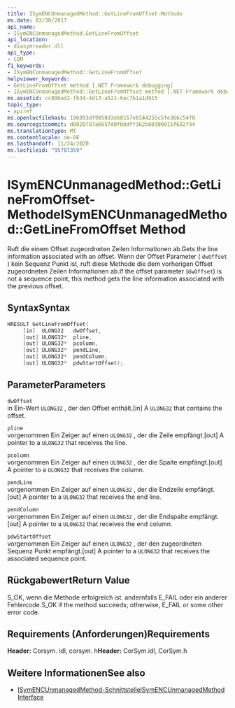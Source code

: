 ```yaml
---
title: ISymENCUnmanagedMethod::GetLineFromOffset-Methode
ms.date: 03/30/2017
api_name:
- ISymENCUnmanagedMethod.GetLineFromOffset
api_location:
- diasymreader.dll
api_type:
- COM
f1_keywords:
- ISymENCUnmanagedMethod::GetLineFromOffset
helpviewer_keywords:
- GetLineFromOffset method [.NET Framework debugging]
- ISymENCUnmanagedMethod::GetLineFromOffset method [.NET Framework debugging]
ms.assetid: cc09bad2-fb34-4d13-a521-6ec7b1a1d915
topic_type:
- apiref
ms.openlocfilehash: 196993df9058d3eb8167e0144255c5fe366c54f8
ms.sourcegitcommit: d8020797a6657d0fbbdff362b80300815f682f94
ms.translationtype: MT
ms.contentlocale: de-DE
ms.lasthandoff: 11/24/2020
ms.locfileid: "95707359"
---
```

# <a name="isymencunmanagedmethodgetlinefromoffset-method"></a><span data-ttu-id="f1910-102">ISymENCUnmanagedMethod::GetLineFromOffset-Methode</span><span class="sxs-lookup"><span data-stu-id="f1910-102">ISymENCUnmanagedMethod::GetLineFromOffset Method</span></span>

<span data-ttu-id="f1910-103">Ruft die einem Offset zugeordneten Zeilen Informationen ab.</span><span class="sxs-lookup"><span data-stu-id="f1910-103">Gets the line information associated with an offset.</span></span> <span data-ttu-id="f1910-104">Wenn der Offset Parameter ( `dwOffset` ) kein Sequenz Punkt ist, ruft diese Methode die dem vorherigen Offset zugeordneten Zeilen Informationen ab.</span><span class="sxs-lookup"><span data-stu-id="f1910-104">If the offset parameter (`dwOffset`) is not a sequence point, this method gets the line information associated with the previous offset.</span></span>  
  
## <a name="syntax"></a><span data-ttu-id="f1910-105">Syntax</span><span class="sxs-lookup"><span data-stu-id="f1910-105">Syntax</span></span>  
  
```cpp  
HRESULT GetLineFromOffset(  
     [in]  ULONG32   dwOffset,  
     [out] ULONG32*  pline,  
     [out] ULONG32*  pcolumn,  
     [out] ULONG32*  pendLine,  
     [out] ULONG32*  pendColumn,  
     [out] ULONG32*  pdwStartOffset);  
```  
  
## <a name="parameters"></a><span data-ttu-id="f1910-106">Parameter</span><span class="sxs-lookup"><span data-stu-id="f1910-106">Parameters</span></span>  

 `dwOffset`  
 <span data-ttu-id="f1910-107">in Ein-Wert `ULONG32` , der den Offset enthält.</span><span class="sxs-lookup"><span data-stu-id="f1910-107">[in] A `ULONG32` that contains the offset.</span></span>  
  
 `pline`  
 <span data-ttu-id="f1910-108">vorgenommen Ein Zeiger auf einen `ULONG32` , der die Zeile empfängt.</span><span class="sxs-lookup"><span data-stu-id="f1910-108">[out] A pointer to a `ULONG32` that receives the line.</span></span>  
  
 `pcolumn`  
 <span data-ttu-id="f1910-109">vorgenommen Ein Zeiger auf einen `ULONG32` , der die Spalte empfängt.</span><span class="sxs-lookup"><span data-stu-id="f1910-109">[out] A pointer to a `ULONG32` that receives the column.</span></span>  
  
 `pendLine`  
 <span data-ttu-id="f1910-110">vorgenommen Ein Zeiger auf einen `ULONG32` , der die Endzeile empfängt.</span><span class="sxs-lookup"><span data-stu-id="f1910-110">[out] A pointer to a `ULONG32` that receives the end line.</span></span>  
  
 `pendColumn`  
 <span data-ttu-id="f1910-111">vorgenommen Ein Zeiger auf einen `ULONG32` , der die Endspalte empfängt.</span><span class="sxs-lookup"><span data-stu-id="f1910-111">[out] A pointer to a `ULONG32` that receives the end column.</span></span>  
  
 `pdwStartOffset`  
 <span data-ttu-id="f1910-112">vorgenommen Ein Zeiger auf einen `ULONG32` , der den zugeordneten Sequenz Punkt empfängt.</span><span class="sxs-lookup"><span data-stu-id="f1910-112">[out] A pointer to a `ULONG32` that receives the associated sequence point.</span></span>  
  
## <a name="return-value"></a><span data-ttu-id="f1910-113">Rückgabewert</span><span class="sxs-lookup"><span data-stu-id="f1910-113">Return Value</span></span>  

 <span data-ttu-id="f1910-114">S_OK, wenn die Methode erfolgreich ist. andernfalls E_FAIL oder ein anderer Fehlercode.</span><span class="sxs-lookup"><span data-stu-id="f1910-114">S_OK if the method succeeds; otherwise, E_FAIL or some other error code.</span></span>  
  
## <a name="requirements"></a><span data-ttu-id="f1910-115">Requirements (Anforderungen)</span><span class="sxs-lookup"><span data-stu-id="f1910-115">Requirements</span></span>  

 <span data-ttu-id="f1910-116">**Header:** Corsym. idl, corsym. h</span><span class="sxs-lookup"><span data-stu-id="f1910-116">**Header:** CorSym.idl, CorSym.h</span></span>  
  
## <a name="see-also"></a><span data-ttu-id="f1910-117">Weitere Informationen</span><span class="sxs-lookup"><span data-stu-id="f1910-117">See also</span></span>

- [<span data-ttu-id="f1910-118">ISymENCUnmanagedMethod-Schnittstelle</span><span class="sxs-lookup"><span data-stu-id="f1910-118">ISymENCUnmanagedMethod Interface</span></span>](isymencunmanagedmethod-interface.md)
